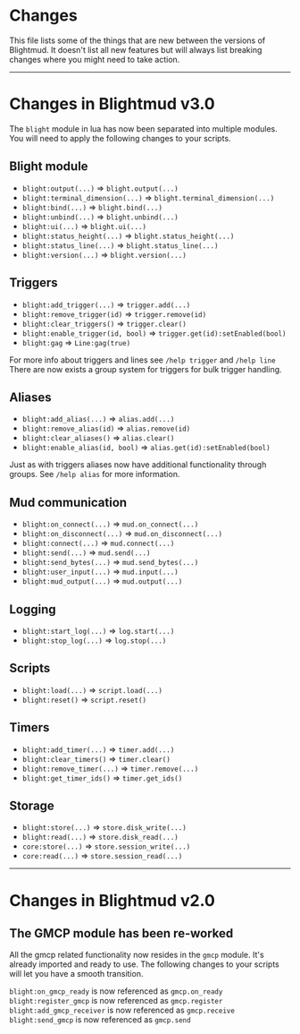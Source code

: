 # Changes

This file lists some of the things that are new between the versions of
Blightmud. It doesn't list all new features but will always list breaking
changes where you might need to take action.

---
# Changes in Blightmud v3.0
The `blight` module in lua has now been separated into multiple modules. You
will need to apply the following changes to your scripts.

## Blight module

- `blight:output(...)` => `blight.output(...)`
- `blight:terminal_dimension(...)` => `blight.terminal_dimension(...)`
- `blight:bind(...)` => `blight.bind(...)`
- `blight:unbind(...)` => `blight.unbind(...)`
- `blight:ui(...)` => `blight.ui(...)`
- `blight:status_height(...)` => `blight.status_height(...)`
- `blight:status_line(...)` => `blight.status_line(...)`
- `blight:version(...)` => `blight.version(...)`

## Triggers

- `blight:add_trigger(...)` => `trigger.add(...)`
- `blight:remove_trigger(id)` => `trigger.remove(id)`
- `blight:clear_triggers()` => `trigger.clear()`
- `blight:enable_trigger(id, bool)` => `trigger.get(id):setEnabled(bool)`
- `blight:gag` => `Line:gag(true)`

For more info about triggers and lines see `/help trigger` and `/help line`
There are now exists a group system for triggers for bulk trigger handling.

## Aliases

- `blight:add_alias(...)` => `alias.add(...)`
- `blight:remove_alias(id)` => `alias.remove(id)`
- `blight:clear_aliases()` => `alias.clear()`
- `blight:enable_alias(id, bool)` => `alias.get(id):setEnabled(bool)`

Just as with triggers aliases now have additional functionality through groups.
See `/help alias` for more information.

## Mud communication
- `blight:on_connect(...)` => `mud.on_connect(...)`
- `blight:on_disconnect(...)` => `mud.on_disconnect(...)`
- `blight:connect(...)` => `mud.connect(...)`
- `blight:send(...)` => `mud.send(...)`
- `blight:send_bytes(...)` => `mud.send_bytes(...)`
- `blight:user_input(...)` => `mud.input(...)`
- `blight:mud_output(...)` => `mud.output(...)`

## Logging
- `blight:start_log(...)` => `log.start(...)`
- `blight:stop_log(...)` => `log.stop(...)`

## Scripts
- `blight:load(...)` => `script.load(...)`
- `blight:reset()` => `script.reset()`

## Timers
- `blight:add_timer(...)` => `timer.add(...)`
- `blight:clear_timers()` => `timer.clear()`
- `blight:remove_timer(...)` => `timer.remove(...)`
- `blight:get_timer_ids()` => `timer.get_ids()`

## Storage
- `blight:store(...)` => `store.disk_write(...)`
- `blight:read(...)` => `store.disk_read(...)`
- `core:store(...)` => `store.session_write(...)`
- `core:read(...)` => `store.session_read(...)`

---
# Changes in Blightmud v2.0

## The GMCP module has been re-worked
All the gmcp related functionality now resides in the `gmcp` module.
It's already imported and ready to use. The following changes to your scripts will let you have a smooth transition.

`blight:on_gmcp_ready` is now referenced as `gmcp.on_ready`
`blight:register_gmcp` is now referenced as `gmcp.register`
`blight:add_gmcp_receiver` is now referenced as `gmcp.receive`
`blight:send_gmcp` is now referenced as `gmcp.send`
